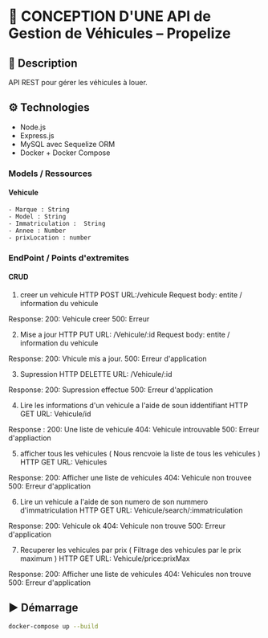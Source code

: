 # 🚗 CONCEPTION D'UNE API de Gestion de Véhicules – Propelize

## 📌 Description
API REST pour gérer les véhicules à louer.

## ⚙️ Technologies
- Node.js
- Express.js
- MySQL avec Sequelize ORM
- Docker + Docker Compose



### Models / Ressources
#### Vehicule
    - Marque : String
    - Model : String
    - Immatriculation :  String
    - Annee : Number
    - prixLocation : number


### EndPoint / Points d'extremites 
#### CRUD

1. creer un vehicule
HTTP POST
URL:/vehicule
Request body: entite / information du vehicule

Response:   200: Vehicule creer
            500: Erreur


2. Mise a jour
HTTP PUT
URL: /Vehicule/:id
Request body: entite / information du vehicule 

Response:   200: Vhicule mis a jour.
            500: Erreur d'application 

3. Supression
HTTP DELETTE 
URL: /Vehicule/:id

Response:   200: Supression effectue
            500: Erreur d'application

4. Lire les informations d'un vehicule a l'aide de soun iddentifiant
HTTP GET
URL: Vehicule/id

Response :  200: Une liste de vehicule 
            404: Vehicule introuvable
            500: Erreur d'appliaction

5. afficher tous les vehicules ( Nous rencvoie la liste de tous les vehicules )
HTTP GET
URL: Vehicules

Response:   200: Afficher une liste de vehicules
            404: Vehicule non trouvee
            500: Erreur d'application 

6. Lire un vehicule a l'aide de son numero de son nummero d'immatriculation 
HTTP GET
URL: Vehicule/search/:immatriculation

Response:   200: Vehicule ok
            404: Vehicule non trouve 
            500: Erreur d'application 

7. Recuperer les vehicules par prix ( Filtrage des vehicules par le prix maximum )
HTTP GET 
URL: Vehicule/price:prixMax

Response:   200: Afficher une liste de vehicules
            404: Vehicules non trouve
            500: Erreur d'application 

## ▶️ Démarrage
```bash
docker-compose up --build
